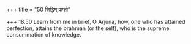 +++
title = "50 सिद्धिम् प्राप्तो"

+++
18.50 Learn from me in brief, O Arjuna, how, one who has attained
perfection, attains the brahman (or the self), who is the supreme
consummation of knowledge.

